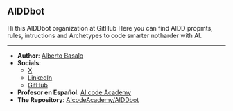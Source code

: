 ## AIDDbot

Hi this AIDDbot organization at GitHub
Here you can find AIDD propmts, rules, intructions and Archetypes to code smarter notharder with AI.

---

- **Author**: [Alberto Basalo](https://albertobasalo.dev)
- **Socials**:
  - [X](https://x.com/albertobasalo)
  - [LinkedIn](https://www.linkedin.com/in/albertobasalo/)
  - [GitHub](https://github.com/albertobasalo)
- **Profesor en Español**: [AI code Academy](https://aicode.academy)
- **The Repository**: [AIcodeAcademy/AIDDbot](https://github.com/AIcodeAcademy/AIDDbot)
